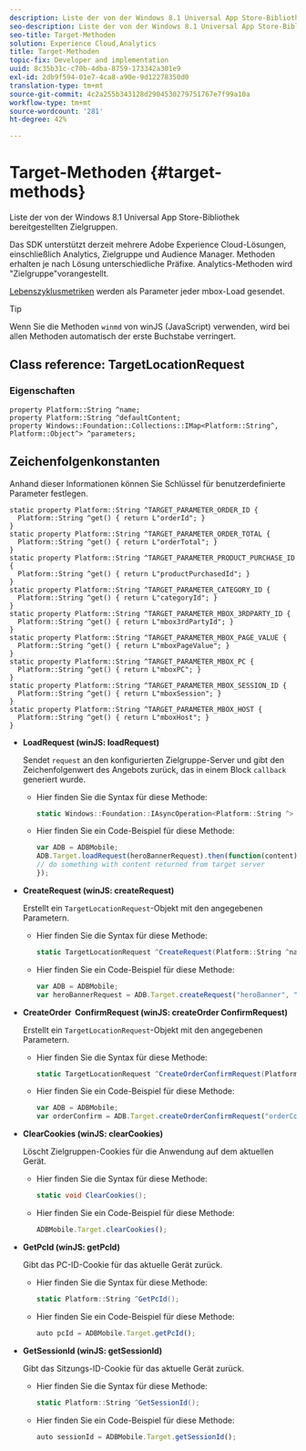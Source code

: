 ```yaml
---
description: Liste der von der Windows 8.1 Universal App Store-Bibliothek bereitgestellten Zielgruppen.
seo-description: Liste der von der Windows 8.1 Universal App Store-Bibliothek bereitgestellten Zielgruppen.
seo-title: Target-Methoden
solution: Experience Cloud,Analytics
title: Target-Methoden
topic-fix: Developer and implementation
uuid: 8c35b31c-c70b-4dba-8759-173342a301e9
exl-id: 2db9f594-01e7-4ca8-a90e-9d12278350d0
translation-type: tm+mt
source-git-commit: 4c2a255b343128d2904530279751767e7f99a10a
workflow-type: tm+mt
source-wordcount: '281'
ht-degree: 42%

---
```


# Target-Methoden {#target-methods}

Liste der von der Windows 8.1 Universal App Store-Bibliothek bereitgestellten Zielgruppen.

Das SDK unterstützt derzeit mehrere Adobe Experience Cloud-Lösungen, einschließlich Analytics, Zielgruppe und Audience Manager. Methoden erhalten je nach Lösung unterschiedliche Präfixe. Analytics-Methoden wird &quot;Zielgruppe&quot;vorangestellt.

[Lebenszyklusmetriken](/help/windows-appstore/metrics.md) werden als Parameter jeder mbox-Load gesendet.

>[!TIP]
>
>Wenn Sie die Methoden `winmd` von winJS (JavaScript) verwenden, wird bei allen Methoden automatisch der erste Buchstabe verringert.

## Class reference: TargetLocationRequest

### Eigenschaften

```
property Platform::String ^name; 
property Platform::String ^defaultContent; 
property Windows::Foundation::Collections::IMap<Platform::String^, Platform::Object^> ^parameters;
```

## Zeichenfolgenkonstanten

Anhand dieser Informationen können Sie Schlüssel für benutzerdefinierte Parameter festlegen.

```
static property Platform::String ^TARGET_PARAMETER_ORDER_ID { 
  Platform::String ^get() { return L"orderId"; } 
} 
static property Platform::String ^TARGET_PARAMETER_ORDER_TOTAL { 
  Platform::String ^get() { return L"orderTotal"; } 
} 
static property Platform::String ^TARGET_PARAMETER_PRODUCT_PURCHASE_ID { 
  Platform::String ^get() { return L"productPurchasedId"; } 
} 
static property Platform::String ^TARGET_PARAMETER_CATEGORY_ID { 
  Platform::String ^get() { return L"categoryId"; } 
} 
static property Platform::String ^TARGET_PARAMETER_MBOX_3RDPARTY_ID { 
  Platform::String ^get() { return L"mbox3rdPartyId"; } 
} 
static property Platform::String ^TARGET_PARAMETER_MBOX_PAGE_VALUE { 
  Platform::String ^get() { return L"mboxPageValue"; } 
} 
static property Platform::String ^TARGET_PARAMETER_MBOX_PC { 
  Platform::String ^get() { return L"mboxPC"; } 
} 
static property Platform::String ^TARGET_PARAMETER_MBOX_SESSION_ID { 
  Platform::String ^get() { return L"mboxSession"; } 
} 
static property Platform::String ^TARGET_PARAMETER_MBOX_HOST { 
  Platform::String ^get() { return L"mboxHost"; } 
}
```

* **LoadRequest (winJS: loadRequest)**

   Sendet `request` an den konfigurierten Zielgruppe-Server und gibt den Zeichenfolgenwert des Angebots zurück, das in einem Block `callback` generiert wurde.

   * Hier finden Sie die Syntax für diese Methode:

      ```csharp
      static Windows::Foundation::IAsyncOperation<Platform::String ^> ^LoadRequest(TargetLocationRequest ^request);
      ```

   * Hier finden Sie ein Code-Beispiel für diese Methode:

      ```js
      var ADB = ADBMobile; 
      ADB.Target.loadRequest(heroBannerRequest).then(function(content) { 
      // do something with content returned from target server 
      });
      ```

* **CreateRequest (winJS: createRequest)**

   Erstellt ein `TargetLocationRequest`-Objekt mit den angegebenen Parametern.

   * Hier finden Sie die Syntax für diese Methode:

      ```csharp
      static TargetLocationRequest ^CreateRequest(Platform::String ^name, Platform::String ^defaultContent, Windows::Foundation::Collections::IMap<Platform::String^, Platform::Object^> ^parameters); 
      ```

   * Hier finden Sie ein Code-Beispiel für diese Methode:

      ```js
      var ADB = ADBMobile; 
      var heroBannerRequest = ADB.Target.createRequest("heroBanner", "default.png", null); 
      ```

* **CreateOrder &#x200B; ConfirmRequest (winJS: createOrder &#x200B; ConfirmRequest)**

   Erstellt ein `TargetLocationRequest`-Objekt mit den angegebenen Parametern.

   * Hier finden Sie die Syntax für diese Methode:

      ```csharp
      static TargetLocationRequest ^CreateOrderConfirmRequest(Platform::String ^name, Platform::String ^orderId, Platform::String ^orderTotal, Platform::String ^productPurchasedId, Windows::Foundation::Collections::IMap<Platform::String^, Platform::Object> ^parameters); 
      ```

   * Hier finden Sie ein Code-Beispiel für diese Methode:

      ```js
      var ADB = ADBMobile; 
      var orderConfirm = ADB.Target.createOrderConfirmRequest("orderConfirm", "order", "47.88", "3722", null); 
      ```

* **ClearCookies (winJS: clearCookies)**

   Löscht Zielgruppen-Cookies für die Anwendung auf dem aktuellen Gerät.

   * Hier finden Sie die Syntax für diese Methode:

      ```csharp
      static void ClearCookies(); 
      ```

   * Hier finden Sie ein Code-Beispiel für diese Methode:

      ```js
      ADBMobile.Target.clearCookies();
      ```

* **GetPcId (winJS: getPcId)**

   Gibt das PC-ID-Cookie für das aktuelle Gerät zurück.

   * Hier finden Sie die Syntax für diese Methode:

      ```csharp
      static Platform::String ^GetPcId();
      ```

   * Hier finden Sie ein Code-Beispiel für diese Methode:

      ```js
      auto pcId = ADBMobile.Target.getPcId(); 
      ```

* **GetSessionId (winJS: getSessionId)**

   Gibt das Sitzungs-ID-Cookie für das aktuelle Gerät zurück.

   * Hier finden Sie die Syntax für diese Methode:

      ```csharp
      static Platform::String ^GetSessionId(); 
      ```

   * Hier finden Sie ein Code-Beispiel für diese Methode:

      ```js
      auto sessionId = ADBMobile.Target.getSessionId(); 
      ```
